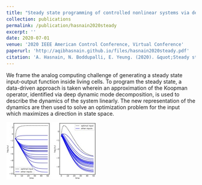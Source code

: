 ```yaml
---
title: "Steady state programming of controlled nonlinear systems via deep dynamic mode decomposition"
collection: publications
permalink: /publication/hasnain2020steady
excerpt: ''
date: 2020-07-01
venue: '2020 IEEE American Control Conference, Virtual Conference'
paperurl: 'http://aqibhasnain.github.io/files/hasnain2020steady.pdf'
citation: 'A. Hasnain, N. Boddupalli, E. Yeung. (2020). &quot;Steady state programming of controlled nonlinear systems via deep dynamic mode decomposition.&quot; <i>2020 IEEE American Control Conference</i>. arXiv preprint arXiv:1909.13385.'
---
```

 We frame the analog computing challenge of generating a steady state input-output function inside living cells. To program the steady state, a data-driven approach is taken wherein an approximation of the Koopman operator, identified via deep dynamic mode decomposition, is used to describe the dynamics of the system linearly. The new representation of the dynamics are then used to solve an optimization problem for the input which maximizes a direction in state space.

![feature](/images/hasnain2020steady_feature.jpg)